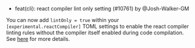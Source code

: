 - feat(cli): react compiler lint only setting (#10761) by @Josh-Walker-GM

You can now add `lintOnly = true` within your `[experimental.reactCompiler]` TOML settings to enable the react compiler linting rules without the compiler itself enabled during code compilation. See [here](https://community.redwoodjs.com/t/react-compiler-setup-experimental/7128) for more details.
